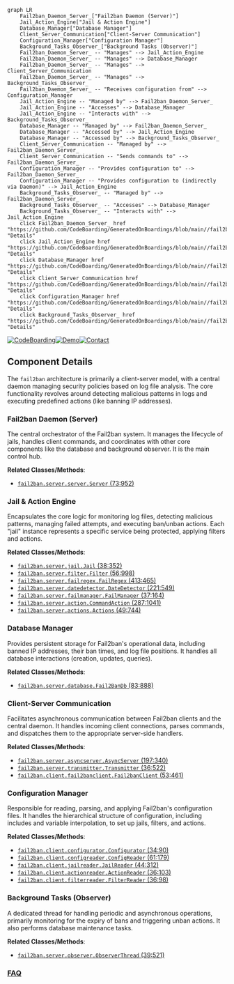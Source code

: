 ```mermaid
graph LR
    Fail2ban_Daemon_Server_["Fail2ban Daemon (Server)"]
    Jail_Action_Engine["Jail & Action Engine"]
    Database_Manager["Database Manager"]
    Client_Server_Communication["Client-Server Communication"]
    Configuration_Manager["Configuration Manager"]
    Background_Tasks_Observer_["Background Tasks (Observer)"]
    Fail2ban_Daemon_Server_ -- "Manages" --> Jail_Action_Engine
    Fail2ban_Daemon_Server_ -- "Manages" --> Database_Manager
    Fail2ban_Daemon_Server_ -- "Manages" --> Client_Server_Communication
    Fail2ban_Daemon_Server_ -- "Manages" --> Background_Tasks_Observer_
    Fail2ban_Daemon_Server_ -- "Receives configuration from" --> Configuration_Manager
    Jail_Action_Engine -- "Managed by" --> Fail2ban_Daemon_Server_
    Jail_Action_Engine -- "Accesses" --> Database_Manager
    Jail_Action_Engine -- "Interacts with" --> Background_Tasks_Observer_
    Database_Manager -- "Managed by" --> Fail2ban_Daemon_Server_
    Database_Manager -- "Accessed by" --> Jail_Action_Engine
    Database_Manager -- "Accessed by" --> Background_Tasks_Observer_
    Client_Server_Communication -- "Managed by" --> Fail2ban_Daemon_Server_
    Client_Server_Communication -- "Sends commands to" --> Fail2ban_Daemon_Server_
    Configuration_Manager -- "Provides configuration to" --> Fail2ban_Daemon_Server_
    Configuration_Manager -- "Provides configuration to (indirectly via Daemon)" --> Jail_Action_Engine
    Background_Tasks_Observer_ -- "Managed by" --> Fail2ban_Daemon_Server_
    Background_Tasks_Observer_ -- "Accesses" --> Database_Manager
    Background_Tasks_Observer_ -- "Interacts with" --> Jail_Action_Engine
    click Fail2ban_Daemon_Server_ href "https://github.com/CodeBoarding/GeneratedOnBoardings/blob/main//fail2ban/Fail2ban_Daemon_Server_.md" "Details"
    click Jail_Action_Engine href "https://github.com/CodeBoarding/GeneratedOnBoardings/blob/main//fail2ban/Jail_Action_Engine.md" "Details"
    click Database_Manager href "https://github.com/CodeBoarding/GeneratedOnBoardings/blob/main//fail2ban/Database_Manager.md" "Details"
    click Client_Server_Communication href "https://github.com/CodeBoarding/GeneratedOnBoardings/blob/main//fail2ban/Client_Server_Communication.md" "Details"
    click Configuration_Manager href "https://github.com/CodeBoarding/GeneratedOnBoardings/blob/main//fail2ban/Configuration_Manager.md" "Details"
    click Background_Tasks_Observer_ href "https://github.com/CodeBoarding/GeneratedOnBoardings/blob/main//fail2ban/Background_Tasks_Observer_.md" "Details"
```
[![CodeBoarding](https://img.shields.io/badge/Generated%20by-CodeBoarding-9cf?style=flat-square)](https://github.com/CodeBoarding/CodeBoarding)[![Demo](https://img.shields.io/badge/Try%20our-Demo-blue?style=flat-square)](https://www.codeboarding.org/demo)[![Contact](https://img.shields.io/badge/Contact%20us%20-%20contact@codeboarding.org-lightgrey?style=flat-square)](mailto:contact@codeboarding.org)

## Component Details

The `fail2ban` architecture is primarily a client-server model, with a central daemon managing security policies based on log file analysis. The core functionality revolves around detecting malicious patterns in logs and executing predefined actions (like banning IP addresses).

### Fail2ban Daemon (Server)
The central orchestrator of the Fail2ban system. It manages the lifecycle of jails, handles client commands, and coordinates with other core components like the database and background observer. It is the main control hub.


**Related Classes/Methods**:

- <a href="https://github.com/fail2ban/fail2ban/blob/master/fail2ban/server/server.py#L73-L952" target="_blank" rel="noopener noreferrer">`fail2ban.server.server.Server` (73:952)</a>


### Jail & Action Engine
Encapsulates the core logic for monitoring log files, detecting malicious patterns, managing failed attempts, and executing ban/unban actions. Each "jail" instance represents a specific service being protected, applying filters and actions.


**Related Classes/Methods**:

- <a href="https://github.com/fail2ban/fail2ban/blob/master/fail2ban/server/jail.py#L38-L352" target="_blank" rel="noopener noreferrer">`fail2ban.server.jail.Jail` (38:352)</a>
- <a href="https://github.com/fail2ban/fail2ban/blob/master/fail2ban/server/filter.py#L56-L998" target="_blank" rel="noopener noreferrer">`fail2ban.server.filter.Filter` (56:998)</a>
- <a href="https://github.com/fail2ban/fail2ban/blob/master/fail2ban/server/failregex.py#L413-L465" target="_blank" rel="noopener noreferrer">`fail2ban.server.failregex.FailRegex` (413:465)</a>
- <a href="https://github.com/fail2ban/fail2ban/blob/master/fail2ban/server/datedetector.py#L221-L549" target="_blank" rel="noopener noreferrer">`fail2ban.server.datedetector.DateDetector` (221:549)</a>
- <a href="https://github.com/fail2ban/fail2ban/blob/master/fail2ban/server/failmanager.py#L37-L164" target="_blank" rel="noopener noreferrer">`fail2ban.server.failmanager.FailManager` (37:164)</a>
- <a href="https://github.com/fail2ban/fail2ban/blob/master/fail2ban/server/action.py#L287-L1041" target="_blank" rel="noopener noreferrer">`fail2ban.server.action.CommandAction` (287:1041)</a>
- <a href="https://github.com/fail2ban/fail2ban/blob/master/fail2ban/server/actions.py#L49-L744" target="_blank" rel="noopener noreferrer">`fail2ban.server.actions.Actions` (49:744)</a>


### Database Manager
Provides persistent storage for Fail2ban's operational data, including banned IP addresses, their ban times, and log file positions. It handles all database interactions (creation, updates, queries).


**Related Classes/Methods**:

- <a href="https://github.com/fail2ban/fail2ban/blob/master/fail2ban/server/database.py#L83-L888" target="_blank" rel="noopener noreferrer">`fail2ban.server.database.Fail2BanDb` (83:888)</a>


### Client-Server Communication
Facilitates asynchronous communication between Fail2ban clients and the central daemon. It handles incoming client connections, parses commands, and dispatches them to the appropriate server-side handlers.


**Related Classes/Methods**:

- <a href="https://github.com/fail2ban/fail2ban/blob/master/fail2ban/server/asyncserver.py#L197-L340" target="_blank" rel="noopener noreferrer">`fail2ban.server.asyncserver.AsyncServer` (197:340)</a>
- <a href="https://github.com/fail2ban/fail2ban/blob/master/fail2ban/server/transmitter.py#L36-L522" target="_blank" rel="noopener noreferrer">`fail2ban.server.transmitter.Transmitter` (36:522)</a>
- <a href="https://github.com/fail2ban/fail2ban/blob/master/fail2ban/client/fail2banclient.py#L53-L461" target="_blank" rel="noopener noreferrer">`fail2ban.client.fail2banclient.Fail2banClient` (53:461)</a>


### Configuration Manager
Responsible for reading, parsing, and applying Fail2ban's configuration files. It handles the hierarchical structure of configuration, including includes and variable interpolation, to set up jails, filters, and actions.


**Related Classes/Methods**:

- <a href="https://github.com/fail2ban/fail2ban/blob/master/fail2ban/client/configurator.py#L34-L90" target="_blank" rel="noopener noreferrer">`fail2ban.client.configurator.Configurator` (34:90)</a>
- <a href="https://github.com/fail2ban/fail2ban/blob/master/fail2ban/client/configreader.py#L61-L179" target="_blank" rel="noopener noreferrer">`fail2ban.client.configreader.ConfigReader` (61:179)</a>
- <a href="https://github.com/fail2ban/fail2ban/blob/master/fail2ban/client/jailreader.py#L44-L312" target="_blank" rel="noopener noreferrer">`fail2ban.client.jailreader.JailReader` (44:312)</a>
- <a href="https://github.com/fail2ban/fail2ban/blob/master/fail2ban/client/actionreader.py#L36-L103" target="_blank" rel="noopener noreferrer">`fail2ban.client.actionreader.ActionReader` (36:103)</a>
- <a href="https://github.com/fail2ban/fail2ban/blob/master/fail2ban/client/filterreader.py#L36-L98" target="_blank" rel="noopener noreferrer">`fail2ban.client.filterreader.FilterReader` (36:98)</a>


### Background Tasks (Observer)
A dedicated thread for handling periodic and asynchronous operations, primarily monitoring for the expiry of bans and triggering unban actions. It also performs database maintenance tasks.


**Related Classes/Methods**:

- <a href="https://github.com/fail2ban/fail2ban/blob/master/fail2ban/server/observer.py#L39-L521" target="_blank" rel="noopener noreferrer">`fail2ban.server.observer.ObserverThread` (39:521)</a>




### [FAQ](https://github.com/CodeBoarding/GeneratedOnBoardings/tree/main?tab=readme-ov-file#faq)